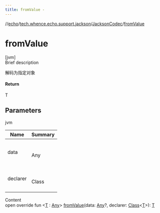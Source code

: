 ```yaml
---
title: fromValue -
---
```

//[echo](../../index.md)/[tech.whence.echo.support.jackson](../index.md)/[JacksonCodec](index.md)/[fromValue](from-value.md)



# fromValue  
[jvm]  
Brief description  


解码为指定对象



#### Return  


T



## Parameters  
  
jvm  
  
|  Name|  Summary| 
|---|---|
| data| <br><br>Any<br><br>
| declarer| <br><br>Class<T><br><br>
  
  
Content  
open override fun <[T](from-value.md) : [Any](https://kotlinlang.org/api/latest/jvm/stdlib/kotlin/-any/index.html)> [fromValue](from-value.md)(data: [Any](https://kotlinlang.org/api/latest/jvm/stdlib/kotlin/-any/index.html)?, declarer: [Class](https://docs.oracle.com/javase/8/docs/api/java/lang/Class.html)<[T](from-value.md)>): [T](from-value.md)  



